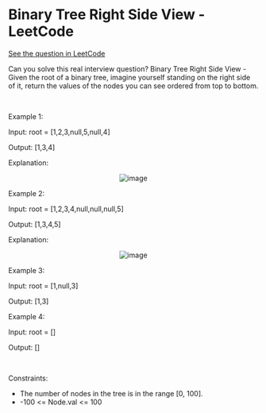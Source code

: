 # Binary Tree Right Side View - LeetCode
[See the question in LeetCode](https://leetcode.com/problems/binary-tree-right-side-view/submissions/1629506903/?envType=study-plan-v2&envId=top-interview-150)

Can you solve this real interview question? Binary Tree Right Side View - Given the root of a binary tree, imagine yourself standing on the right side of it, return the values of the nodes you can see ordered from top to bottom.

 

Example 1:

Input: root = [1,2,3,null,5,null,4]

Output: [1,3,4]

Explanation:


<p align="center">
  <img src="https://assets.leetcode.com/uploads/2024/11/24/tmpd5jn43fs-1.png" alt="image" >
</p>


Example 2:

Input: root = [1,2,3,4,null,null,null,5]

Output: [1,3,4,5]

Explanation:


<p align="center">
  <img src="https://assets.leetcode.com/uploads/2024/11/24/tmpkpe40xeh-1.png" alt="image" >
</p>


Example 3:

Input: root = [1,null,3]

Output: [1,3]

Example 4:

Input: root = []

Output: []

 

Constraints:

 * The number of nodes in the tree is in the range [0, 100].
 * -100 <= Node.val <= 100
